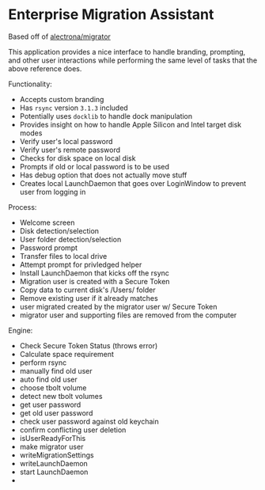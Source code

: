 # Enterprise Migration Assistant

Based off of [alectrona/migrator](https://github.com/alectrona/migrator)

This application provides a nice interface to handle branding, prompting, and other user interactions while performing the same level of tasks that the above reference does.

Functionality:
- Accepts custom branding
- Has `rsync` version `3.1.3` included
- Potentially uses `docklib` to handle dock manipulation
- Provides insight on how to handle Apple Silicon and Intel target disk modes
- Verify user's local password
- Verify user's remote password
- Checks for disk space on local disk
- Prompts if old or local password is to be used
- Has debug option that does not actually move stuff
- Creates local LaunchDaemon that goes over LoginWindow to prevent user from logging in


Process:
- Welcome screen
- Disk detection/selection
- User folder detection/selection
- Password prompt
- Transfer files to local drive
- Attempt prompt for privledged helper
- Install LaunchDaemon that kicks off the rsync
- Migration user is created with a Secure Token
- Copy data to current disk's /Users/ folder
- Remove existing user if it already matches
- user migrated created by the migrator user w/ Secure Token
- migrator user and supporting files are removed from the computer


Engine:
- Check Secure Token Status (throws error)
- Calculate space requirement
- perform rsync
- manually find old user
- auto find old user
- choose tbolt volume
- detect new tbolt volumes
- get user password
- get old user password
- check user password against old keychain
- confirm conflicting user deletion
- isUserReadyForThis
- make migrator user
- writeMigrationSettings
- writeLaunchDaemon
- start LaunchDaemon
- 
